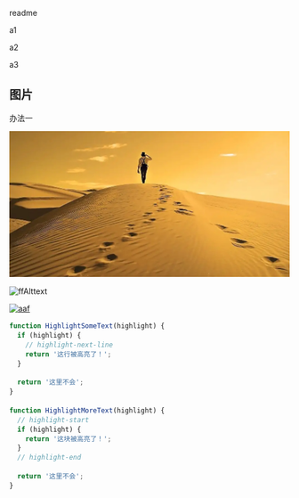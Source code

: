 
readme

a1

a2

a3
## 图片
办法一

![Alt text](images/tp1/f25a27d0d61791a37ef44de261481cc.png "test")

![ffAlttext](/img/p01.png "aa") 

<a href='/img/p01.png' target='_blank' > <img  src='/img/p01.png' width="40%" title="aaf" /> </a>

```js
function HighlightSomeText(highlight) {
  if (highlight) {
    // highlight-next-line
    return '这行被高亮了！';
  }

  return '这里不会';
}

function HighlightMoreText(highlight) {
  // highlight-start
  if (highlight) {
    return '这块被高亮了！';
  }
  // highlight-end

  return '这里不会';
}
```
